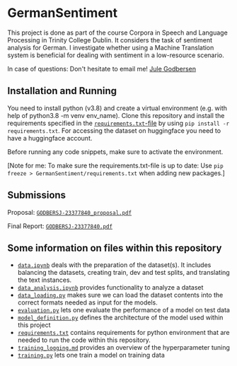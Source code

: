 # GermanSentiment
This project is done as part of the course Corpora in Speech and Language Processing in Trinity College Dublin.
It considers the task of sentiment analysis for German. I investigate whether using a Machine Translation system is beneficial for dealing with sentiment in a low-resource scenario.

In case of questions: Don't hesitate to email me!   [Jule Godbersen](mailto:godbersj@tcd.ie)

## Installation and Running
You need to install python (v3.8) and create a virtual environment (e.g. with help of python3.8 -m venv env_name). Clone this repository and install the requirements specified in the [``requirements.txt``-file](https://github.com/jule-go/GermanSentiment/blob/main/README.md) by using ``pip install -r requirements.txt``. For accessing the dataset on huggingface you need to have a huggingface account.

Before running any code snippets, make sure to activate the environment.

[Note for me: To make sure the requirements.txt-file is up to date: Use ``pip freeze > GermanSentiment/requirements.txt`` when adding new packages.]


## Submissions
Proposal: [``GODBERSJ-23377840_proposal.pdf``](https://github.com/jule-go/GermanSentiment/blob/main/GODBERSJ-23377840_proposal.pdf)

Final Report: [``GODBERSJ-23377840.pdf``](https://github.com/jule-go/GermanSentiment/blob/main/GODBERSJ-23377840.pdf)

## Some information on files within this repository
* [``data.ipynb``](https://github.com/jule-go/GermanSentiment/blob/main/data.ipynb) deals with the preparation of the dataset(s). It includes balancing the datasets, creating train, dev and test splits, and translating the text instances.
* [``data_analysis.ipynb``](https://github.com/jule-go/GermanSentiment/blob/main/data_analysis.ipynb) provides functionality to analyze a dataset
* [``data_loading.py``](https://github.com/jule-go/GermanSentiment/blob/main/data_loading.py) makes sure we can load the dataset contents into the correct formats needed as input for the models.
* [``evaluation.py``](https://github.com/jule-go/GermanSentiment/blob/main/evaluation.py) lets one evaluate the performance of a model on test data
* [``model_definition.py``](https://github.com/jule-go/GermanSentiment/blob/main/model_definition.py) defines the architecture of the model used within this project
* [``requirements.txt``](https://github.com/jule-go/GermanSentiment/blob/main/requirements.txt) contains requirements for python environment that are needed to run the code within this repository.
* [``training_logging.md``](https://github.com/jule-go/GermanSentiment/blob/main/training_logging.md) provides an overview of the hyperparameter tuning
* [``training.py``](https://github.com/jule-go/GermanSentiment/blob/main/training.py) lets one train a model on training data
